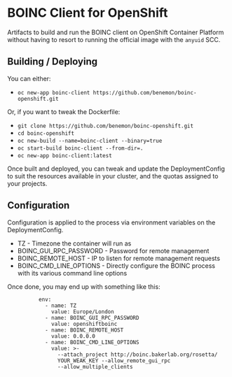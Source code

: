 # BOINC Client for OpenShift

Artifacts to build and run the BOINC client on OpenShift Container Platform without having to resort to running the official image with the `anyuid` SCC.

## Building / Deploying

You can either:

* `oc new-app boinc-client https://github.com/benemon/boinc-openshift.git`

Or, if you want to tweak the Dockerfile:

* `git clone https://github.com/benemon/boinc-openshift.git`
* `cd boinc-openshift`
* `oc new-build --name=boinc-client --binary=true`
* `oc start-build boinc-client --from-dir=.`
* `oc new-app boinc-client:latest`

Once built and deployed, you can tweak and update the DeploymentConfig to suit the resources available in your cluster, and the quotas assigned to your projects.

## Configuration

Configuration is applied to the process via environment variables on the DeploymentConfig.

* TZ - Timezone the container will run as
* BOINC_GUI_RPC_PASSWORD - Password for remote management
* BOINC_REMOTE_HOST - IP to listen for remote management requests
* BOINC_CMD_LINE_OPTIONS - Directly configure the BOINC process with its various command line options

Once done, you may end up with something like this:

```
          env:
            - name: TZ
              value: Europe/London
            - name: BOINC_GUI_RPC_PASSWORD
              value: openshiftboinc
            - name: BOINC_REMOTE_HOST
              value: 0.0.0.0
            - name: BOINC_CMD_LINE_OPTIONS
              value: >-
                --attach_project http://boinc.bakerlab.org/rosetta/
                YOUR_WEAK_KEY --allow_remote_gui_rpc
                --allow_multiple_clients
```
